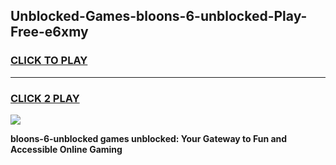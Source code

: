 
## Unblocked-Games-bloons-6-unblocked-Play-Free-e6xmy
<h3>
<a href="https://premium76.site?title=bloons-6-unblocked&ref=23A">CLICK TO PLAY</a></h3>
<hr>

<h3>
<a href="https://premium76.site?title=bloons-6-unblocked&ref=23A">CLICK 2 PLAY</a>
  
</h3>

<a href="https://premium76.site?title=bloons-6-unblocked&ref=23A"><img src="https://clearcache.store/games.png"></a>


**bloons-6-unblocked games unblocked: Your Gateway to Fun and Accessible Online Gaming**
